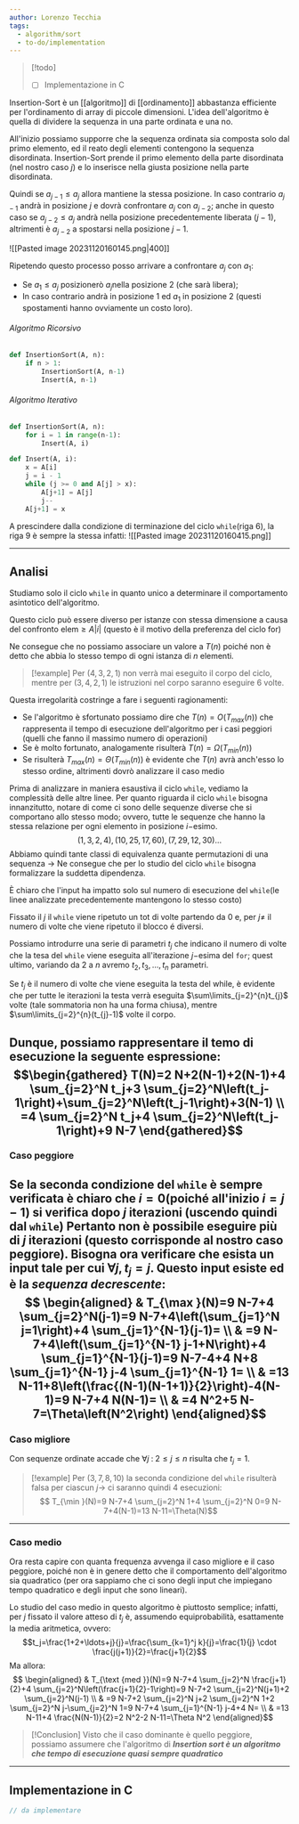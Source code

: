 ```yaml
---
author: Lorenzo Tecchia
tags:
  - algorithm/sort
  - to-do/implementation
---
```

>[!todo] 
>- [ ] Implementazione in C

Insertion-Sort è un [[algoritmo]]  di [[ordinamento]] abbastanza efficiente per l'ordinamento di array di piccole dimensioni.
L'idea dell'algoritmo è quella di dividere la sequenza in una parte ordinata e una no.

All'inizio possiamo supporre che la sequenza ordinata sia composta solo dal primo elemento, ed il reato degli elementi contengono la sequenza disordinata.
Insertion-Sort prende il primo elemento della parte disordinata (nel nostro caso $j$) e lo inserisce nella giusta posizione nella parte disordinata.

Quindi se $a_{j-1} \leq a_{j}$ allora mantiene la stessa posizione. In caso contrario $a_{j-1}$ andrà in posizione $j$ e dovrà confrontare $a_{j}$ con $a_{j-2}$; anche in questo caso se $a_{j-2} \leq a_{j}$ andrà nella posizione precedentemente liberata ($j-1$), altrimenti è $a_{j-2}$ a spostarsi nella posizione $j-1$.

![[Pasted image 20231120160145.png|400]]

Ripetendo questo processo posso arrivare a confrontare $a_{j}$ con $a_1$:
- Se $a_{1}\leq a_j$ posizionerò $a_{j}$nella posizione $2$ (che sarà libera);
- In caso contrario andrà in posizione $1$ ed $a_{1}$ in posizione $2$ (questi spostamenti hanno ovviamente un costo loro).

###### Algoritmo Ricorsivo
```python
def InsertionSort(A, n):
	if n > 1:
		InsertionSort(A, n-1)
		Insert(A, n-1)
```
###### Algoritmo Iterativo
```python
def InsertionSort(A, n):
	for i = 1 in range(n-1):
		Insert(A, i)
```

```python
def Insert(A, i):
	x = A[i]
	j = i - 1
	while (j >= 0 and A[j] > x):
		A[j+1] = A[j]
		j--
	A[j+1] = x
```

A prescindere dalla condizione di terminazione del ciclo `while`(riga $6$), la riga $9$ è sempre la stessa infatti:
![[Pasted image 20231120160415.png]]

---
## Analisi
Studiamo solo il ciclo `while` in quanto unico a determinare il comportamento asintotico dell'algoritmo.

Questo ciclo può essere diverso per istanze con stessa dimensione a causa del confronto $\text{elem} \geq A|i|$ (questo è il motivo della preferenza del ciclo for)

Ne consegue che no possiamo associare un valore a $T(n)$ poiché non è detto che abbia lo stesso tempo di ogni istanza di $n$ elementi.

>[!example] 
> Per $(4,3,2,1)$ non verrà mai eseguito il corpo del ciclo, mentre per $(3,4,2,1)$ le istruzioni nel corpo saranno eseguire $6$ volte.

Questa irregolarità costringe a fare i seguenti ragionamenti:
- Se l'algoritmo è sfortunato possiamo dire che $T(n) = O(T_{max}(n))$ che rappresenta il tempo di esecuzione dell'algoritmo per i casi peggiori (quelli che fanno il massimo numero di operazioni)
- Se è molto fortunato, analogamente risulterà $T(n) = \Omega(T_{min}(n))$
- Se risulterà $T_{max}(n) = \Theta(T_{min}(n))$ è evidente che $T(n)$ avrà anch'esso lo stesso ordine, altrimenti dovrò analizzare il caso medio

Prima di analizzare in maniera esaustiva il ciclo `while`, vediamo la complessità delle altre linee. 
Per quanto riguarda il ciclo `while` bisogna innanzitutto, notare di come ci sono delle sequenze diverse che si comportano allo stesso modo; ovvero, tutte le sequenze che hanno la stessa relazione per ogni elemento in posizione $i-$esimo.$$(1, 3, 2, 4), (10, 25, 17, 60), (7, 29, 12, 30)\dots$$
Abbiamo quindi tante classi di equivalenza quante permutazioni di una sequenza $\rightarrow$ Ne consegue che per lo studio del ciclo `while` bisogna formalizzare la suddetta dipendenza.

È chiaro che l'input ha impatto solo sul numero di esecuzione del `while`(le linee analizzate precedentemente mantengono lo stesso costo)

Fissato il $j$ il `while` viene ripetuto un tot di volte partendo da $0$ e, per $j \neq$ il numero di volte che viene ripetuto il blocco é diversi.

Possiamo introdurre una serie di parametri $t_{j}$ che indicano il numero di volte che la tesa del `while` viene eseguita all'iterazione $j-$esima del `for`; quest ultimo, variando da $2$ a $n$ avremo $t_{2},t_{3}, \dots, t_{n}$ parametri.

Se $t_{j}$ è il numero di volte che viene eseguita la testa del while, è evidente che per tutte le iterazioni la testa verrà eseguita $\sum\limits_{j=2}^{n}t_{j}$ volte (tale sommatoria non ha una forma chiusa), mentre $\sum\limits_{j=2}^{n}(t_{j}-1)$ volte il corpo.

Dunque, possiamo rappresentare il temo di esecuzione la seguente espressione:$$\begin{gathered}
T(N)=2 N+2(N-1)+2(N-1)+4 \sum_{j=2}^N t_j+3 \sum_{j=2}^N\left(t_j-1\right)+\sum_{j=2}^N\left(t_j-1\right)+3(N-1) \\
=4 \sum_{j=2}^N t_j+4 \sum_{j=2}^N\left(t_j-1\right)+9 N-7
\end{gathered}$$
---
### Caso peggiore
Se la seconda condizione del `while` è sempre verificata è chiaro che $i=0$(poiché all'inizio $i=j-1$) si verifica dopo $j$ iterazioni (uscendo quindi dal `while`)
Pertanto non è possibile eseguire più di $j$ iterazioni (questo corrisponde al nostro caso peggiore).
Bisogna ora verificare che esista un input tale per cui $\forall j, t_{j}=j$. Questo input esiste ed è la ***sequenza decrescente***:$$
\begin{aligned}
& T_{\max }(N)=9 N-7+4 \sum_{j=2}^N(j-1)=9 N-7+4\left(\sum_{j=1}^N j=1\right)+4 \sum_{j=1}^{N-1}(j-1)= \\
& =9 N-7+4\left(\sum_{j=1}^{N-1} j-1+N\right)+4 \sum_{j=1}^{N-1}(j-1)=9 N-7-4+4 N+8 \sum_{j=1}^{N-1} j-4 \sum_{j=1}^{N-1} 1= \\
& =13 N-11+8\left(\frac{(N-1)(N-1+1)}{2}\right)-4(N-1)=9 N-7+4 N(N-1)= \\
& =4 N^2+5 N-7=\Theta\left(N^2\right)
\end{aligned}$$
---
### Caso migliore
Con sequenze ordinate accade che $\forall j\;:\;2 \leq j \leq n$ risulta che $t_{j} = 1$.
>[!example]
> Per $(3,7,8,10)$ la seconda condizione del `while` risulterà falsa per ciascun $j \rightarrow$ ci saranno quindi $4$ esecuzioni:$$
T_{\min }(N)=9 N-7+4 \sum_{j=2}^N 1+4 \sum_{j=2}^N 0=9 N-7+4(N-1)=13 N-11=\Theta(N)$$ 
---
### Caso medio
Ora resta capire con quanta frequenza avvenga il caso migliore e il caso peggiore, poiché non è in genere detto che il comportamento dell'algoritmo sia quadratico (per ora sappiamo che ci sono degli input che impiegano tempo quadratico e degli input che sono lineari).

Lo studio del caso medio in questo algoritmo è piuttosto semplice; infatti, per $j$ fissato il valore atteso di $t_{j}$ è, assumendo equiprobabilità, esattamente la media aritmetica, ovvero:$$t_j=\frac{1+2+\ldots+j}{j}=\frac{\sum_{k=1}^j k}{j}=\frac{1}{j} \cdot \frac{j(j+1)}{2}=\frac{j+1}{2}$$
Ma allora:$$
\begin{aligned}
& T_{\text {med }}(N)=9 N-7+4 \sum_{j=2}^N \frac{j+1}{2}+4 \sum_{j=2}^N\left(\frac{j+1}{2}-1\right)=9 N-7+2 \sum_{j=2}^N(j+1)+2 \sum_{j=2}^N(j-1) \\
& =9 N-7+2 \sum_{j=2}^N j+2 \sum_{j=2}^N 1+2 \sum_{j=2}^N j-\sum_{j=2}^N 1=9 N-7+4 \sum_{j=1}^{N-1} j-4+4 N= \\
& =13 N-11+4 \frac{N(N-1)}{2}=2 N^2-2 N-11=\Theta N^2
\end{aligned}$$
>[!Conclusion]
>Visto che il caso dominante è quello peggiore, possiamo assumere che l'algoritmo di ***Insertion sort è un algoritmo che tempo di esecuzione quasi sempre quadratico***

---
## Implementazione in C
```C
// da implementare
```